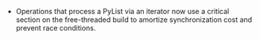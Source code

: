 * Operations that process a PyList via an iterator now use a critical section
  on the free-threaded build to amortize synchronization cost and prevent race conditions.
